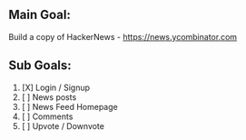 ## Main Goal:

Build a copy of HackerNews - https://news.ycombinator.com

## Sub Goals:

1. [X] Login / Signup
2. [ ] News posts
3. [ ] News Feed Homepage
4. [ ] Comments
5. [ ] Upvote / Downvote



<!-- # README

This README would normally document whatever steps are necessary to get the
application up and running.

Things you may want to cover:

* Ruby version

* System dependencies

* Configuration

* Database creation

* Database initialization

* How to run the test suite

* Services (job queues, cache servers, search engines, etc.)

* Deployment instructions

* ... -->
